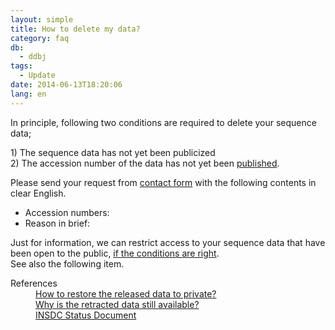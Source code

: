 ```yaml
---
layout: simple
title: How to delete my data?
category: faq
db:
  - ddbj
tags: 
  - Update
date: 2014-06-13T18:20:06
lang: en
---
```




<p>In principle, following two conditions are required to delete your sequence data; </p>
<p>1) The sequence data has not yet been publicized<br>2) The accession number of the data has not yet been <a href="/documents/data-release-policy-e.html">published</a>. <br></p>
<p>Please send your request from <a href="/contact-ddbj-e.html#to-ddbj">contact form</a> with the following contents in clear English.</p>
<ul>
  <li>Accession numbers:</li>
  <li>Reason in brief:</li>
</ul>
<p>Just for information, we can restrict access to your sequence data that have been open to the public, <a href="/faq/en/restore-released-data-private-e.html">if the conditions are right</a>. <br>See also the following item. </p>
<dl><dt>References</dt>
  <dd><a href="/faq/en/restore-released-data-private-e.html">How to restore the released data to private?</a></dd>
  <dd><a href="/faq/en/why-retracted-data-available-e.html">Why is the retracted data still available?</a></dd>
  <dd><a href="/insdc-status-e">INSDC Status Document</a></dd>
</dl>
